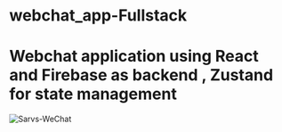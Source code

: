 # webchat_app-Fullstack

# Webchat application using React and Firebase as backend , Zustand for state management

![Sarvs-WeChat](https://github.com/0sarvesh/webchat_app-Fullstack/assets/119318104/90b11dbf-ae35-46f1-9f35-6a8be1cf2695)
